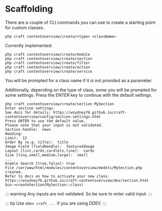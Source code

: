 # Scaffolding

There are a couple of CLI commands you can use to create a starting point for custom classes.

```
php craft contentoverview/create/<type> <className> 
```

Currently implemented:

```
php craft contentoverview/create/module
php craft contentoverview/create/section
php craft contentoverview/create/filter
php craft contentoverview/create/action
php craft contentoverview/create/service
```

You will be prompted for a class name if it is not provided as a parameter.

Additionally, depending on the type of class, some you will be prompted for some settings. Press the ENTER key to continue with the default settings.

```shell{1,6-12,14}
php craft contentoverview/create/section MySection
Enter section settings.                                                                             
See docs for details: https://wsydney76.github.io/craft-contentoverview/config/section-settings.html
Press ENTER to use the default value.                                                          
Please note that your input is not validated.                                                       
Section handle:  news                                                                               
Heading:  
Limit:  12
Order By (e.g. title):  title
Image Field (fieldHandle):  featuredImage
Layout [list,cards,cardlets,line]:  cards
Size [tiny,small,medium,large]:  small
...
Enable Search [true,false]: true
File /var/www/html/modules/contentoverview/models/MySection.php created.
Refer to docs on how to activate your new class.
https://wsydney76.github.io/craft-contentoverview/dev/section.html
$co->createSection(MySection::class)

```

::: warning
Any inputs are not validated. So be sure to enter valid input.
:::


::: tip
Use `ddev craft ...` if you are using DDEV.
:::
